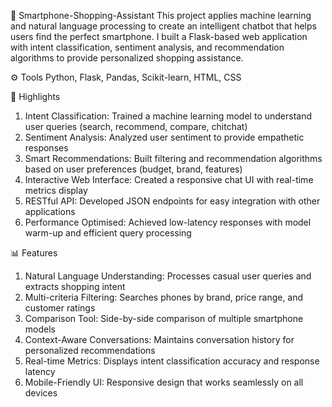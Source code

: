 📱 Smartphone-Shopping-Assistant
This project applies machine learning and natural language processing to create an intelligent chatbot that helps users find the perfect smartphone. I built a Flask-based web application with intent classification, sentiment analysis, and recommendation algorithms to provide personalized shopping assistance.

⚙️ Tools
Python, Flask, Pandas, Scikit-learn, HTML, CSS

🚀 Highlights
1) Intent Classification: Trained a machine learning model to understand user queries (search, recommend, compare, chitchat)
2) Sentiment Analysis: Analyzed user sentiment to provide empathetic responses
3) Smart Recommendations: Built filtering and recommendation algorithms based on user preferences (budget, brand, features)
4) Interactive Web Interface: Created a responsive chat UI with real-time metrics display
5) RESTful API: Developed JSON endpoints for easy integration with other applications
6) Performance Optimised: Achieved low-latency responses with model warm-up and efficient query processing

📊 Features
1) Natural Language Understanding: Processes casual user queries and extracts shopping intent
2) Multi-criteria Filtering: Searches phones by brand, price range, and customer ratings
3) Comparison Tool: Side-by-side comparison of multiple smartphone models
4) Context-Aware Conversations: Maintains conversation history for personalized recommendations
5) Real-time Metrics: Displays intent classification accuracy and response latency
6) Mobile-Friendly UI: Responsive design that works seamlessly on all devices
